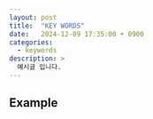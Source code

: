 ```yaml
---
layout: post
title:  "KEY WORDS"
date:   2024-12-09 17:35:00 + 0900
categories:
  - keywords
description: >
  예시글 입니다.
---
```

## Example